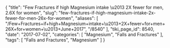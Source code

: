 {
    "title": "Few Fractures if high Magnesium intake \u2013 2X fewer for men, 2.6X for women",
    "slug": "few-fractures-if-high-magnesium-intake-2x-fewer-for-men-26x-for-women",
    "aliases": [
        "/Few+Fractures+if+high+Magnesium+intake+\u2013+2X+fewer+for+men+26X+for+women+\u2013+June+2017",
        "/8540"
    ],
    "tiki_page_id": 8540,
    "date": "2017-07-02",
    "categories": [
        "Magnesium",
        "Falls and Fractures"
    ],
    "tags": [
        "Falls and Fractures",
        "Magnesium"
    ]
}